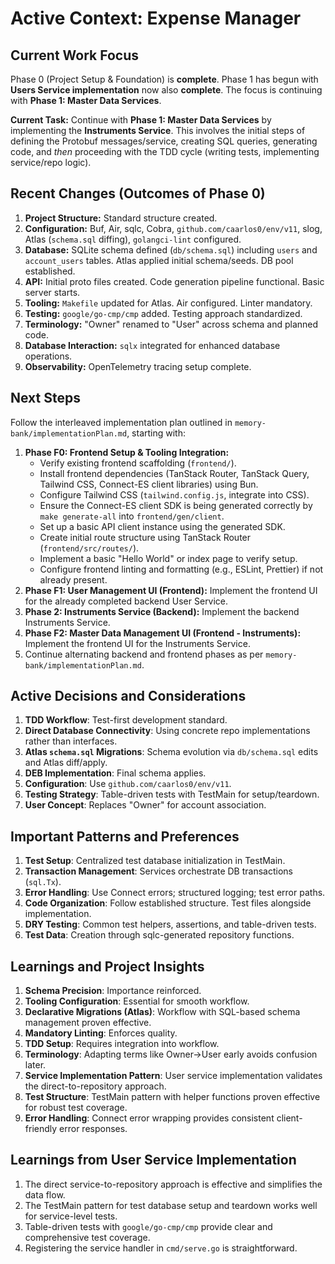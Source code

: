 # Active Context: Expense Manager

## Current Work Focus

Phase 0 (Project Setup & Foundation) is **complete**. Phase 1 has begun with **Users Service implementation** now also **complete**. The focus is continuing with **Phase 1: Master Data Services**.

**Current Task:** Continue with **Phase 1: Master Data Services** by implementing the **Instruments Service**. This involves the initial steps of defining the Protobuf messages/service, creating SQL queries, generating code, and *then* proceeding with the TDD cycle (writing tests, implementing service/repo logic).

## Recent Changes (Outcomes of Phase 0)

1. **Project Structure:** Standard structure created.
2. **Configuration:** Buf, Air, sqlc, Cobra, `github.com/caarlos0/env/v11`, slog, Atlas (`schema.sql` diffing), `golangci-lint` configured.
3. **Database:** SQLite schema defined (`db/schema.sql`) including `users` and `account_users` tables. Atlas applied initial schema/seeds. DB pool established.
4. **API:** Initial proto files created. Code generation pipeline functional. Basic server starts.
5. **Tooling:** `Makefile` updated for Atlas. Air configured. Linter mandatory.
6. **Testing:** `google/go-cmp/cmp` added. Testing approach standardized.
7. **Terminology:** "Owner" renamed to "User" across schema and planned code.
8. **Database Interaction:** `sqlx` integrated for enhanced database operations.
9. **Observability:** OpenTelemetry tracing setup complete.

## Next Steps

Follow the interleaved implementation plan outlined in `memory-bank/implementationPlan.md`, starting with:

1. **Phase F0: Frontend Setup & Tooling Integration:**
    * Verify existing frontend scaffolding (`frontend/`).
    * Install frontend dependencies (TanStack Router, TanStack Query, Tailwind CSS, Connect-ES client libraries) using Bun.
    * Configure Tailwind CSS (`tailwind.config.js`, integrate into CSS).
    * Ensure the Connect-ES client SDK is being generated correctly by `make generate-all` into `frontend/gen/client`.
    * Set up a basic API client instance using the generated SDK.
    * Create initial route structure using TanStack Router (`frontend/src/routes/`).
    * Implement a basic "Hello World" or index page to verify setup.
    * Configure frontend linting and formatting (e.g., ESLint, Prettier) if not already present.
2. **Phase F1: User Management UI (Frontend):** Implement the frontend UI for the already completed backend User Service.
3. **Phase 2: Instruments Service (Backend):** Implement the backend Instruments Service.
4. **Phase F2: Master Data Management UI (Frontend - Instruments):** Implement the frontend UI for the Instruments Service.
5. Continue alternating backend and frontend phases as per `memory-bank/implementationPlan.md`.

## Active Decisions and Considerations

1. **TDD Workflow**: Test-first development standard.
2. **Direct Database Connectivity**: Using concrete repo implementations rather than interfaces.
3. **Atlas `schema.sql` Migrations**: Schema evolution via `db/schema.sql` edits and Atlas diff/apply.
4. **DEB Implementation**: Final schema applies.
5. **Configuration**: Use `github.com/caarlos0/env/v11`.
6. **Testing Strategy**: Table-driven tests with TestMain for setup/teardown.
7. **User Concept**: Replaces "Owner" for account association.

## Important Patterns and Preferences

1. **Test Setup**: Centralized test database initialization in TestMain.
2. **Transaction Management**: Services orchestrate DB transactions (`sql.Tx`).
3. **Error Handling**: Use Connect errors; structured logging; test error paths.
4. **Code Organization**: Follow established structure. Test files alongside implementation.
5. **DRY Testing**: Common test helpers, assertions, and table-driven tests.
6. **Test Data**: Creation through sqlc-generated repository functions.

## Learnings and Project Insights

1. **Schema Precision**: Importance reinforced.
2. **Tooling Configuration**: Essential for smooth workflow.
3. **Declarative Migrations (Atlas)**: Workflow with SQL-based schema management proven effective.
4. **Mandatory Linting**: Enforces quality.
5. **TDD Setup**: Requires integration into workflow.
6. **Terminology**: Adapting terms like Owner->User early avoids confusion later.
7. **Service Implementation Pattern**: User service implementation validates the direct-to-repository approach.
8. **Test Structure**: TestMain pattern with helper functions proven effective for robust test coverage.
9. **Error Handling**: Connect error wrapping provides consistent client-friendly error responses.

## Learnings from User Service Implementation

1. The direct service-to-repository approach is effective and simplifies the data flow.
2. The TestMain pattern for test database setup and teardown works well for service-level tests.
3. Table-driven tests with `google/go-cmp/cmp` provide clear and comprehensive test coverage.
4. Registering the service handler in `cmd/serve.go` is straightforward.
